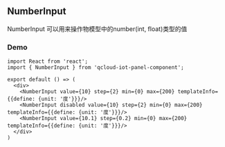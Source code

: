 ## NumberInput

NumberInput 可以用来操作物模型中的number(int, float)类型的值

### Demo

```tsx
import React from 'react';
import { NumberInput } from 'qcloud-iot-panel-component';

export default () => (
  <div>
    <NumberInput value={10} step={2} min={0} max={200} templateInfo={{define: {unit: '度'}}}/>
    <NumberInput disabled value={10} step={2} min={0} max={200} templateInfo={{define: {unit: '度'}}}/>
    <NumberInput value={10.1} step={0.2} min={0} max={200} templateInfo={{define: {unit: '度'}}}/>
  </div>
)
```
<API></API>
